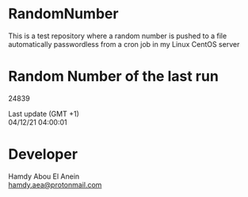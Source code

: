# RandomNumber    
This is a test repository where a random number is pushed to a file automatically passwordless from a cron job in my Linux CentOS server    
# Random Number of the last run   
24839
      
Last update (GMT +1)    
04/12/21 04:00:01
# Developer    
Hamdy Abou El Anein   
hamdy.aea@protonmail.com
